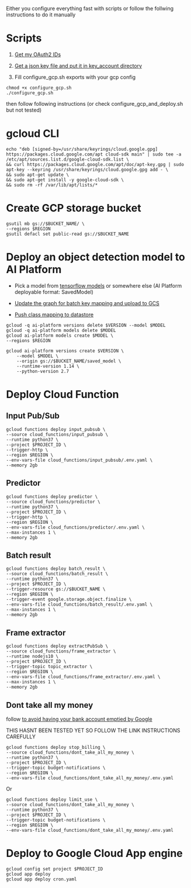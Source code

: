 Either you configure everything fast with scripts or follow the follwing instructions to do it manually

# Scripts

1. [Get my OAuth2 IDs](https://developers.google.com/identity/protocols/OAuth2)

2. [Get a json key file and put it in key_account directory](https://cloud.google.com/docs/authentication/getting-started)

3. Fill configure_gcp.sh exports with your gcp config

```
chmod +x configure_gcp.sh
./configure_gcp.sh
```

then follow following instructions (or check configure_gcp_and_deploy.sh but not tested)

# gcloud CLI
    echo "deb [signed-by=/usr/share/keyrings/cloud.google.gpg] https://packages.cloud.google.com/apt cloud-sdk main" | sudo tee -a /etc/apt/sources.list.d/google-cloud-sdk.list \
    && curl https://packages.cloud.google.com/apt/doc/apt-key.gpg | sudo apt-key --keyring /usr/share/keyrings/cloud.google.gpg add - \
    && sudo apt-get update \
    && sudo apt-get install -y google-cloud-sdk \
    && sudo rm -rf /var/lib/apt/lists/*

# Create GCP storage bucket
    gsutil mb gs://$BUCKET_NAME/ \
    --regions $REGION
    gsutil defacl set public-read gs://$BUCKET_NAME

# Deploy an object detection model to AI Platform
- Pick a model from [tensorflow models](https://github.com/tensorflow/models/blob/master/research/object_detection/g3doc/detection_model_zoo.md)
or somewhere else (AI Platform deployable format: SavedModel)

- [Update the graph for batch key mapping and upload to GCS](https://colab.research.google.com/drive/1CZxrvowmuzwfJJoUBjgIjsIpb-1gh53h)

- [Push class mapping to datastore](https://colab.research.google.com/drive/1JLJt4tUXNgeuq3Y9PPvZitBS2B7J7Ker)

```
gcloud -q ai-platform versions delete $VERSION --model $MODEL
gcloud -q ai-platform models delete $MODEL
gcloud ai-platform models create $MODEL \
--regions $REGION

gcloud ai-platform versions create $VERSION \
    --model $MODEL \
    --origin gs://$BUCKET_NAME/saved_model \
    --runtime-version 1.14 \
    --python-version 2.7
```

# Deploy Cloud Function

## Input Pub/Sub
    gcloud functions deploy input_pubsub \
    --source cloud_functions/input_pubsub \
    --runtime python37 \
    --project $PROJECT_ID \
    --trigger-http \
    --region $REGION \
    --env-vars-file cloud_functions/input_pubsub/.env.yaml \
    --memory 2gb
## Predictor
    gcloud functions deploy predictor \
    --source cloud_functions/predictor \
    --runtime python37 \
    --project $PROJECT_ID \
    --trigger-http \
    --region $REGION \
    --env-vars-file cloud_functions/predictor/.env.yaml \
    --max-instances 1 \
    --memory 2gb
## Batch result
    gcloud functions deploy batch_result \
    --source cloud_functions/batch_result \
    --runtime python37 \
    --project $PROJECT_ID \
    --trigger-resource gs://$BUCKET_NAME \
    --region $REGION \
    --trigger-event google.storage.object.finalize \
    --env-vars-file cloud_functions/batch_result/.env.yaml \
    --max-instances 1 \
    --memory 2gb
## Frame extractor
    gcloud functions deploy extractPubSub \
    --source cloud_functions/frame_extractor \
    --runtime nodejs10 \
    --project $PROJECT_ID \
    --trigger-topic topic_extractor \
    --region $REGION \
    --env-vars-file cloud_functions/frame_extractor/.env.yaml \
    --max-instances 1 \
    --memory 2gb
## Dont take all my money
follow [to avoid having your bank account emptied by Google](https://cloud.google.com/billing/docs/how-to/notify#set_up_budget_notifications)

THIS HASNT BEEN TESTED YET SO FOLLOW THE LINK INSTRUCTIONS CAREFULLY

    gcloud functions deploy stop_billing \
    --source cloud_functions/dont_take_all_my_money \
    --runtime python37 \
    --project $PROJECT_ID \
    --trigger-topic budget-notifications \
    --region $REGION \
    --env-vars-file cloud_functions/dont_take_all_my_money/.env.yaml
Or

    gcloud functions deploy limit_use \
    --source cloud_functions/dont_take_all_my_money \
    --runtime python37 \
    --project $PROJECT_ID \
    --trigger-topic budget-notifications \
    --region $REGION \
    --env-vars-file cloud_functions/dont_take_all_my_money/.env.yaml
# Deploy to Google Cloud App engine

    gcloud config set project $PROJECT_ID
    gcloud app deploy
    gcloud app deploy cron.yaml